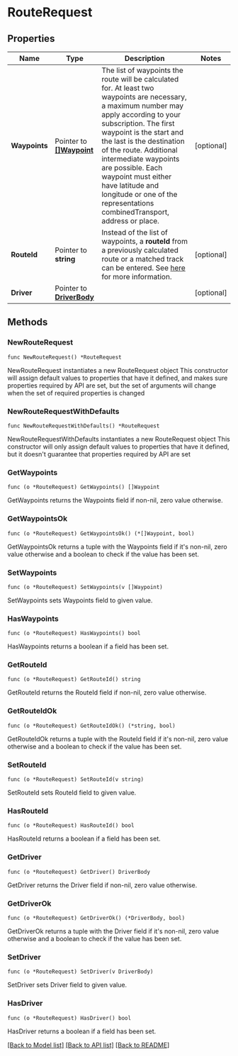 # RouteRequest

## Properties

Name | Type | Description | Notes
------------ | ------------- | ------------- | -------------
**Waypoints** | Pointer to [**[]Waypoint**](Waypoint.md) | The list of waypoints the route will be calculated for. At least two waypoints are necessary, a maximum number may apply according to your subscription. The first waypoint is the start and the last is the destination of the route. Additional intermediate waypoints are possible.  Each waypoint must either have latitude and longitude or one of the representations combinedTransport, address or place. | [optional] 
**RouteId** | Pointer to **string** | Instead of the list of waypoints, a **routeId** from a previously calculated route or a matched track can be entered. See [here](./concepts/route-ids) for more information. | [optional] 
**Driver** | Pointer to [**DriverBody**](DriverBody.md) |  | [optional] 

## Methods

### NewRouteRequest

`func NewRouteRequest() *RouteRequest`

NewRouteRequest instantiates a new RouteRequest object
This constructor will assign default values to properties that have it defined,
and makes sure properties required by API are set, but the set of arguments
will change when the set of required properties is changed

### NewRouteRequestWithDefaults

`func NewRouteRequestWithDefaults() *RouteRequest`

NewRouteRequestWithDefaults instantiates a new RouteRequest object
This constructor will only assign default values to properties that have it defined,
but it doesn't guarantee that properties required by API are set

### GetWaypoints

`func (o *RouteRequest) GetWaypoints() []Waypoint`

GetWaypoints returns the Waypoints field if non-nil, zero value otherwise.

### GetWaypointsOk

`func (o *RouteRequest) GetWaypointsOk() (*[]Waypoint, bool)`

GetWaypointsOk returns a tuple with the Waypoints field if it's non-nil, zero value otherwise
and a boolean to check if the value has been set.

### SetWaypoints

`func (o *RouteRequest) SetWaypoints(v []Waypoint)`

SetWaypoints sets Waypoints field to given value.

### HasWaypoints

`func (o *RouteRequest) HasWaypoints() bool`

HasWaypoints returns a boolean if a field has been set.

### GetRouteId

`func (o *RouteRequest) GetRouteId() string`

GetRouteId returns the RouteId field if non-nil, zero value otherwise.

### GetRouteIdOk

`func (o *RouteRequest) GetRouteIdOk() (*string, bool)`

GetRouteIdOk returns a tuple with the RouteId field if it's non-nil, zero value otherwise
and a boolean to check if the value has been set.

### SetRouteId

`func (o *RouteRequest) SetRouteId(v string)`

SetRouteId sets RouteId field to given value.

### HasRouteId

`func (o *RouteRequest) HasRouteId() bool`

HasRouteId returns a boolean if a field has been set.

### GetDriver

`func (o *RouteRequest) GetDriver() DriverBody`

GetDriver returns the Driver field if non-nil, zero value otherwise.

### GetDriverOk

`func (o *RouteRequest) GetDriverOk() (*DriverBody, bool)`

GetDriverOk returns a tuple with the Driver field if it's non-nil, zero value otherwise
and a boolean to check if the value has been set.

### SetDriver

`func (o *RouteRequest) SetDriver(v DriverBody)`

SetDriver sets Driver field to given value.

### HasDriver

`func (o *RouteRequest) HasDriver() bool`

HasDriver returns a boolean if a field has been set.


[[Back to Model list]](../README.md#documentation-for-models) [[Back to API list]](../README.md#documentation-for-api-endpoints) [[Back to README]](../README.md)


